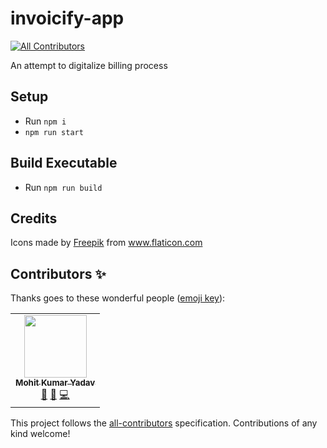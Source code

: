 # invoicify-app
<!-- ALL-CONTRIBUTORS-BADGE:START - Do not remove or modify this section -->
[![All Contributors](https://img.shields.io/badge/all_contributors-1-orange.svg?style=flat-square)](#contributors-)
<!-- ALL-CONTRIBUTORS-BADGE:END -->

An attempt to digitalize billing process

## Setup

- Run `npm i`
- `npm run start`

## Build Executable

- Run `npm run build`

## Credits

Icons made by <a href="https://www.flaticon.com/authors/freepik" title="Freepik">Freepik</a> from <a href="https://www.flaticon.com/" title="Flaticon"> www.flaticon.com</a>

## Contributors ✨

Thanks goes to these wonderful people ([emoji key](https://allcontributors.org/docs/en/emoji-key)):

<!-- ALL-CONTRIBUTORS-LIST:START - Do not remove or modify this section -->
<!-- prettier-ignore-start -->
<!-- markdownlint-disable -->
<table>
  <tr>
    <td align="center"><a href="https://www.only4.dev/"><img src="https://avatars.githubusercontent.com/u/25580776?v=4?s=100" width="100px;" alt=""/><br /><sub><b>Mohit Kumar Yadav</b></sub></a><br /><a href="https://github.com/2AMDevs/invoicify-app/issues?q=author%3Amohitkyadav" title="Bug reports">🐛</a> <a href="#ideas-mohitkyadav" title="Ideas, Planning, & Feedback">🤔</a> <a href="https://github.com/2AMDevs/invoicify-app/commits?author=mohitkyadav" title="Code">💻</a></td>
  </tr>
</table>

<!-- markdownlint-restore -->
<!-- prettier-ignore-end -->

<!-- ALL-CONTRIBUTORS-LIST:END -->

This project follows the [all-contributors](https://github.com/all-contributors/all-contributors) specification. Contributions of any kind welcome!